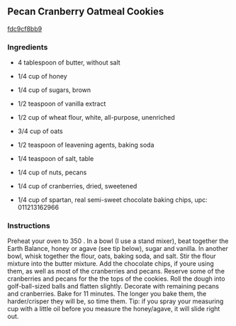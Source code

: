 ## Pecan Cranberry Oatmeal Cookies

[fdc9cf8bb9](http://tastykitchen.com/recipes/desserts/pecan-cranberry-oatmeal-cookies/)

### Ingredients

 - 4 tablespoon of butter, without salt

 - 1/4 cup of honey

 - 1/4 cup of sugars, brown

 - 1/2 teaspoon of vanilla extract

 - 1/2 cup of wheat flour, white, all-purpose, unenriched

 - 3/4 cup of oats

 - 1/2 teaspoon of leavening agents, baking soda

 - 1/4 teaspoon of salt, table

 - 1/4 cup of nuts, pecans

 - 1/4 cup of cranberries, dried, sweetened

 - 1/4 cup of spartan, real semi-sweet chocolate baking chips, upc: 011213162966

### Instructions

Preheat your oven to 350 . In a bowl (I use a stand mixer), beat together the Earth Balance, honey or agave (see tip below), sugar and vanilla. In another bowl, whisk together the flour, oats, baking soda, and salt. Stir the flour mixture into the butter mixture. Add the chocolate chips, if youre using them, as well as most of the cranberries and pecans. Reserve some of the cranberries and pecans for the the tops of the cookies. Roll the dough into golf-ball-sized balls and flatten slightly. Decorate with remaining pecans and cranberries. Bake for 11 minutes. The longer you bake them, the harder/crisper they will be, so time them. Tip: if you spray your measuring cup with a little oil before you measure the honey/agave, it will slide right out.
